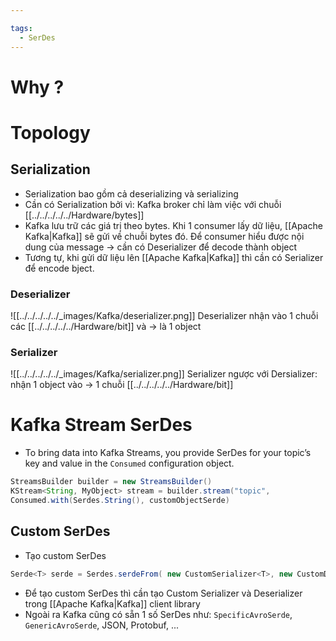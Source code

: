 ```yaml
---

tags:
  - SerDes
---
```

# Why ?


# Topology

## Serialization
- Serialization bao gồm cả deserializing và serializing
- Cần có Serialization bởi vì: Kafka broker chỉ làm việc với chuỗi [[../../../../../Hardware/bytes]]
- Kafka lưu trữ các giá trị theo bytes. Khi 1 consumer lấy dữ liệu, [[Apache Kafka|Kafka]] sẽ gửi về chuỗi bytes đó. Để consumer hiểu được nội dung của message -> cần có Deserializer để decode thành object
- Tương tự, khi gửi dữ liệu lên [[Apache Kafka|Kafka]] thì cần có Serializer để encode bject.

### Deserializer

![[../../../../../_images/Kafka/deserializer.png]]
Deserializer nhận vào 1 chuỗi các [[../../../../../Hardware/bit]] và -> là 1 object 

### Serializer

![[../../../../../_images/Kafka/serializer.png]]
Serializer ngược với Dersializer: nhận 1 object vào -> 1 chuỗi [[../../../../../Hardware/bit]]

# Kafka Stream SerDes
- To bring data into Kafka Streams, you provide SerDes for your topic’s key and value in the `Consumed` configuration object.
  
``` java
StreamsBuilder builder = new StreamsBuilder()
KStream<String, MyObject> stream = builder.stream("topic",
Consumed.with(Serdes.String(), customObjectSerde)
```

## Custom SerDes
- Tạo custom SerDes
  
``` java
Serde<T> serde = Serdes.serdeFrom( new CustomSerializer<T>, new CustomDeserializer<T>); 
```

- Để tạo custom SerDes thì cần tạo Custom Serializer và Deserializer trong [[Apache Kafka|Kafka]] client library
- Ngoài ra Kafka cũng có sẵn 1 số SerDes như: `SpecificAvroSerde`, `GenericAvroSerde`, JSON, Protobuf, ...
